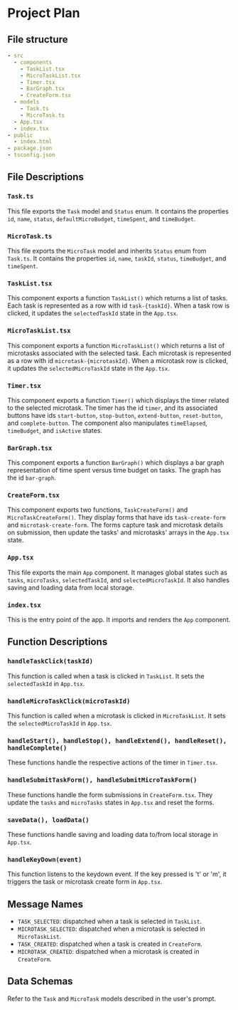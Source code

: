# Project Plan

## File structure

```yaml
- src
  - components
    - TaskList.tsx
    - MicroTaskList.tsx
    - Timer.tsx
    - BarGraph.tsx
    - CreateForm.tsx
  - models
    - Task.ts
    - MicroTask.ts
  - App.tsx
  - index.tsx
- public
  - index.html
- package.json
- tsconfig.json
```

## File Descriptions

### `Task.ts`

This file exports the `Task` model and `Status` enum. It contains the properties `id`, `name`, `status`, `defaultMicroBudget`, `timeSpent`, and `timeBudget`.

### `MicroTask.ts`

This file exports the `MicroTask` model and inherits `Status` enum from `Task.ts`. It contains the properties `id`, `name`, `taskId`, `status`, `timeBudget`, and `timeSpent`.

### `TaskList.tsx`

This component exports a function `TaskList()` which returns a list of tasks. Each task is represented as a row with id `task-{taskId}`. When a task row is clicked, it updates the `selectedTaskId` state in the `App.tsx`.

### `MicroTaskList.tsx`

This component exports a function `MicroTaskList()` which returns a list of microtasks associated with the selected task. Each microtask is represented as a row with id `microtask-{microtaskId}`. When a microtask row is clicked, it updates the `selectedMicroTaskId` state in the `App.tsx`.

### `Timer.tsx`

This component exports a function `Timer()` which displays the timer related to the selected microtask. The timer has the id `timer`, and its associated buttons have ids `start-button`, `stop-button`, `extend-button`, `reset-button`, and `complete-button`. The component also manipulates `timeElapsed`, `timeBudget`, and `isActive` states.

### `BarGraph.tsx`

This component exports a function `BarGraph()` which displays a bar graph representation of time spent versus time budget on tasks. The graph has the id `bar-graph`.

### `CreateForm.tsx`

This component exports two functions, `TaskCreateForm()` and `MicroTaskCreateForm()`. They display forms that have ids `task-create-form` and `microtask-create-form`. The forms capture task and microtask details on submission, then update the tasks' and microtasks' arrays in the `App.tsx` state.

### `App.tsx`

This file exports the main `App` component. It manages global states such as `tasks`, `microTasks`, `selectedTaskId`, and `selectedMicroTaskId`. It also handles saving and loading data from local storage.

### `index.tsx`

This is the entry point of the app. It imports and renders the `App` component.

## Function Descriptions

### `handleTaskClick(taskId)`

This function is called when a task is clicked in `TaskList`. It sets the `selectedTaskId` in `App.tsx`.

### `handleMicroTaskClick(microTaskId)`

This function is called when a microtask is clicked in `MicroTaskList`. It sets the `selectedMicroTaskId` in `App.tsx`.

### `handleStart(), handleStop(), handleExtend(), handleReset(), handleComplete()`

These functions handle the respective actions of the timer in `Timer.tsx`.

### `handleSubmitTaskForm(), handleSubmitMicroTaskForm()`

These functions handle the form submissions in `CreateForm.tsx`. They update the `tasks` and `microTasks` states in `App.tsx` and reset the forms.

### `saveData(), loadData()`

These functions handle saving and loading data to/from local storage in `App.tsx`.

### `handleKeyDown(event)`

This function listens to the keydown event. If the key pressed is 't' or 'm', it triggers the task or microtask create form in `App.tsx`. 

## Message Names

- `TASK_SELECTED`: dispatched when a task is selected in `TaskList`.
- `MICROTASK_SELECTED`: dispatched when a microtask is selected in `MicroTaskList`.
- `TASK_CREATED`: dispatched when a task is created in `CreateForm`.
- `MICROTASK_CREATED`: dispatched when a microtask is created in `CreateForm`. 

## Data Schemas

Refer to the `Task` and `MicroTask` models described in the user's prompt.